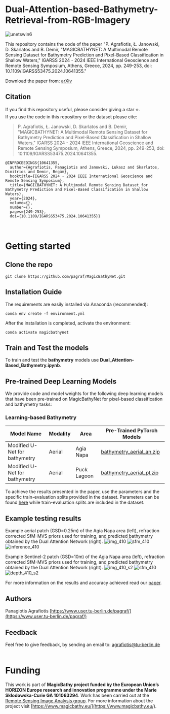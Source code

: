 # Dual-Attention-based-Bathymetry-Retrieval-from-RGB-Imagery
![unetswin6](https://github.com/user-attachments/assets/85e57c67-1b36-4fc8-811b-b1bdfd491601)

This repository contains the code of the paper "P. Agrafiotis, Ł. Janowski, D. Skarlatos and B. Demir, "MAGICBATHYNET: A Multimodal Remote Sensing Dataset for Bathymetry Prediction and Pixel-Based Classification in Shallow Waters," IGARSS 2024 - 2024 IEEE International Geoscience and Remote Sensing Symposium, Athens, Greece, 2024, pp. 249-253, doi: 10.1109/IGARSS53475.2024.10641355."<br />

Download the paper from: [arXiv](https://arxiv.org/abs/2405.15477)

## Citation

If you find this repository useful, please consider giving a star ⭐.<br />
If you use the code in this repository or the dataset please cite:

>P. Agrafiotis, Ł. Janowski, D. Skarlatos and B. Demir, "MAGICBATHYNET: A Multimodal Remote Sensing Dataset for Bathymetry Prediction and Pixel-Based Classification in Shallow Waters," IGARSS 2024 - 2024 IEEE International Geoscience and Remote Sensing Symposium, Athens, Greece, 2024, pp. 249-253, doi: 10.1109/IGARSS53475.2024.10641355.
```
@INPROCEEDINGS{10641355,
  author={Agrafiotis, Panagiotis and Janowski, Łukasz and Skarlatos, Dimitrios and Demir, Begüm},
  booktitle={IGARSS 2024 - 2024 IEEE International Geoscience and Remote Sensing Symposium}, 
  title={MAGICBATHYNET: A Multimodal Remote Sensing Dataset for Bathymetry Prediction and Pixel-Based Classification in Shallow Waters}, 
  year={2024},
  volume={},
  number={},
  pages={249-253},
  doi={10.1109/IGARSS53475.2024.10641355}}
```
<br />

# Getting started

## Clone the repo

`git clone https://github.com/pagraf/MagicBathyNet.git`

## Installation Guide
The requirements are easily installed via Anaconda (recommended):

`conda env create -f environment.yml`

After the installation is completed, activate the environment:

`conda activate magicbathynet`

## Train and Test the models
To train and test the **bathymetry** models use **Dual_Attention-Based_Bathymetry.ipynb**.

## Pre-trained Deep Learning Models
We provide code and model weights for the following deep learning models that have been pre-trained on MagicBathyNet for pixel-based classification and bathymetry tasks:

### Learning-based Bathymetry
| Model Name | Modality | Area | Pre-Trained PyTorch Models                                                                                                                | 
| ----------- |----------| ---- |----------------------------------------------------------------------------------------------------------------------------------------------|
| Modified U-Net for bathymetry | Aerial | Agia Napa | [bathymetry_aerial_an.zip](https://drive.google.com/file/d/1-qUlQMHdZDZKkeQ4RLX54o4TK6juwOqD/view?usp=sharing) |
| Modified U-Net for bathymetry | Aerial | Puck Lagoon         | [bathymetry_aerial_pl.zip](https://drive.google.com/file/d/1SN8YH-WZIdR4e5Zl0uQK4OM62z_WNCks/view?usp=sharing)            |

To achieve the results presented in the paper, use the parameters and the specific train-evaluation splits provided in the dataset. Parameters can be found [here](https://drive.google.com/file/d/1gkIG99WFI6LNP7gsRvae9FZWU3blDPgv/view?usp=sharing) while train-evaluation splits are included in the dataset.

## Example testing results
Example aerial patch (GSD=0.25m) of the Agia Napa area (left), refraction corrected SfM-MVS priors used for training, and predicted bathymetry obtained by the Dual Attention Network (right). 
![img_410](https://github.com/user-attachments/assets/85e891e3-70d0-46f1-bdbc-23df9fc6128c)
![sfm_410](https://github.com/user-attachments/assets/3f35fa83-4ec4-4eea-b714-3d49f62de928)
![inference_410](https://github.com/user-attachments/assets/dfbf6552-6eb0-4ef7-b3c3-ccd41f439c6c)


Example Sentinel-2 patch (GSD=10m) of the Agia Napa area (left), refraction corrected SfM-MVS priors used for training, and predicted bathymetry obtained by the Dual Attention Network (right). 
![img_410_s2](https://github.com/user-attachments/assets/2f02c6d4-4079-4ef6-b0a6-6c0bf678191c)
![sfm_410](https://github.com/user-attachments/assets/3f35fa83-4ec4-4eea-b714-3d49f62de928)
![depth_410_s2](https://github.com/user-attachments/assets/0c090aab-62a5-42c1-80bb-4be95556ff73)

For more information on the results and accuracy achieved read our [paper](https://www.magicbathy.eu/). 

## Authors
Panagiotis Agrafiotis [https://www.user.tu-berlin.de/pagraf/](https://www.user.tu-berlin.de/pagraf/)

## Feedback
Feel free to give feedback, by sending an email to: agrafiotis@tu-berlin.de
<br />
<br />

# Funding
This work is part of **MagicBathy project funded by the European Union’s HORIZON Europe research and innovation programme under the Marie Skłodowska-Curie GA 101063294**. Work has been carried out at the [Remote Sensing Image Analysis group](https://rsim.berlin/). For more information about the project visit [https://www.magicbathy.eu/](https://www.magicbathy.eu/).
